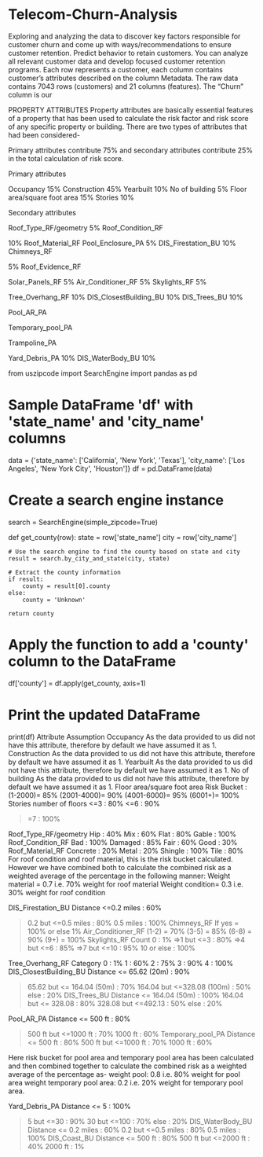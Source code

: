 # Telecom-Churn-Analysis
Exploring and analyzing the data to discover key factors responsible for customer churn and come up with ways/recommendations to ensure customer retention.
Predict behavior to retain customers. You can analyze all relevant customer data and develop focused customer retention programs. Each row represents a customer, each column contains customer’s attributes described on the column Metadata. The raw data contains 7043 rows (customers) and 21 columns (features). The “Churn” column is our 



PROPERTY ATTRIBUTES
Property attributes are basically essential features of a property that has been used to calculate the risk factor and risk score of any specific property or building. There are two types of attributes that had been considered-

Primary attributes contribute 75% and secondary attributes contribute 25% in the total calculation of risk score.

Primary attributes

Occupancy
                      15%
Construction
                      45%
Yearbuilt
                      10%
No of building
                        5%
Floor area/square foot area
                      15%
Stories
                      10%


Secondary attributes

Roof_Type_RF/geometry
                    5%
Roof_Condition_RF

10%
Roof_Material_RF
Pool_Enclosure_PA
5%
DIS_Firestation_BU
10%
Chimneys_RF

5%
Roof_Evidence_RF


Solar_Panels_RF
5%
Air_Conditioner_RF
5%
Skylights_RF
5%




Tree_Overhang_RF
10%
DIS_ClosestBuilding_BU
10%
DIS_Trees_BU
10%




Pool_AR_PA


Temporary_pool_PA


Trampoline_PA


Yard_Debris_PA
10%
DIS_WaterBody_BU
10%














from uszipcode import SearchEngine
import pandas as pd

# Sample DataFrame 'df' with 'state_name' and 'city_name' columns
data = {'state_name': ['California', 'New York', 'Texas'],
        'city_name': ['Los Angeles', 'New York City', 'Houston']}
df = pd.DataFrame(data)

# Create a search engine instance
search = SearchEngine(simple_zipcode=True)

def get_county(row):
    state = row['state_name']
    city = row['city_name']
    
    # Use the search engine to find the county based on state and city
    result = search.by_city_and_state(city, state)
    
    # Extract the county information
    if result:
        county = result[0].county
    else:
        county = 'Unknown'
    
    return county

# Apply the function to add a 'county' column to the DataFrame
df['county'] = df.apply(get_county, axis=1)

# Print the updated DataFrame
print(df)
Attribute
Assumption
Occupancy
As the data provided to us did not have this attribute, therefore by default we have assumed it as 1.
Construction
As the data provided to us did not have this attribute, therefore by default we have assumed it as 1.
Yearbuilt
As the data provided to us did not have this attribute, therefore by default we have assumed it as 1.
No of building
As the data provided to us did not have this attribute, therefore by default we have assumed it as 1.
Floor area/square foot area
Risk Bucket :
(1-2000)= 85%
(2001-4000)= 90%
(4001-6000)= 95%
(6001+)= 100%
Stories
number of floors <=3 : 80%
<=6 : 90%
>=7 : 100%




Roof_Type_RF/geometry
Hip : 40%
Mix : 60%
Flat : 80%
Gable : 100%
Roof_Condition_RF
Bad : 100%
Damaged : 85%
Fair : 60%
Good : 30%
Roof_Material_RF
Concrete : 20%
Metal : 20%
Shingle : 100%
Tile : 80%
For roof condition and roof material, this is the risk bucket calculated. However we have combined both to calculate the combined risk as a weighted average of the percentage
in the following manner:
Weight material = 0.7 i.e. 70% weight for roof material
Weight condition= 0.3 i.e. 30% weight for roof condition






DIS_Firestation_BU
Distance <=0.2 miles : 60%
>0.2 but <=0.5 miles : 80%
>0.5 miles : 100%
Chimneys_RF
If yes = 100% or else 1%
Air_Conditioner_RF
(1-2) = 70%
(3-5) = 85%
(6-8) = 90%
(9+) = 100%
Skylights_RF
Count 0 : 1%
=>1 but <=3 : 80%
=>4 but <=6 : 85%
=>7 but <=10 : 95%
>10 or else : 100%




Tree_Overhang_RF
Category 0 : 1%
1 : 60%
2 : 75%
3 : 90%
4 : 100%
DIS_ClosestBuilding_BU
Distance <= 65.62 (20m) : 90%
>65.62 but <= 164.04 (50m) : 70%
>164.04 but <=328.08 (100m) : 50%
else : 20%
DIS_Trees_BU
Distance <= 164.04 (50m) : 100%
>164.04 but <= 328.08 : 80%
>328.08 but <=492.13 : 50%
else : 20%




Pool_AR_PA
Distance <= 500 ft : 80%
>500 ft but <=1000 ft : 70%
> 1000 ft : 60%
Temporary_pool_PA
Distance <= 500 ft : 80%
>500 ft but <=1000 ft : 70%
> 1000 ft : 60%


Here risk bucket for pool area and temporary pool area has been calculated and then combined together to calculate the combined risk as a weighted average of the percentage as-
weight pool: 0.8 i.e. 80% weight for pool area
weight temporary pool area: 0.2 i.e. 20% weight for temporary pool area.








Yard_Debris_PA
Distance <= 5 : 100%
>5 but <=30 : 90%
>30 but <=100 : 70%
else : 20%
DIS_WaterBody_BU
Distance <= 0.2 miles : 60%
>0.2 but <=0.5 miles : 80%
> 0.5 miles : 100%
DIS_Coast_BU
Distance <= 500 ft : 80%
>500 ft but <=2000 ft : 40%
> 2000 ft : 1%


